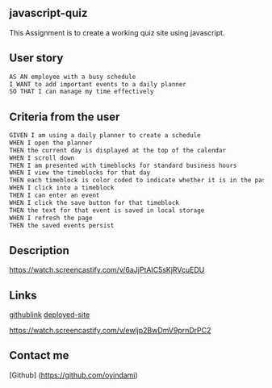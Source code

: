 ## javascript-quiz

This Assignment is to create a working quiz site using javascript.

## User story

```md
AS AN employee with a busy schedule
I WANT to add important events to a daily planner
SO THAT I can manage my time effectively
```

## Criteria from the user

```md
GIVEN I am using a daily planner to create a schedule
WHEN I open the planner
THEN the current day is displayed at the top of the calendar
WHEN I scroll down
THEN I am presented with timeblocks for standard business hours
WHEN I view the timeblocks for that day
THEN each timeblock is color coded to indicate whether it is in the past, present, or future
WHEN I click into a timeblock
THEN I can enter an event
WHEN I click the save button for that timeblock
THEN the text for that event is saved in local storage
WHEN I refresh the page
THEN the saved events persist
```

## Description

https://watch.screencastify.com/v/6aJjPtAIC5sKjRVcuEDU

## Links

[githublink](https://github.com/oyindami/weekly-calendar)
[deployed-site]()

https://watch.screencastify.com/v/ewljp2BwDmV9prnDrPC2

## Contact me

[Github] (https://github.com/oyindami)
